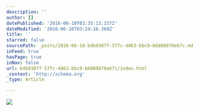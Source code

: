 ```yaml
---
description: ''
author: []
datePublished: '2016-06-10T03:35:13.157Z'
dateModified: '2016-06-10T03:24:16.369Z'
title: ''
starred: false
sourcePath: _posts/2016-06-10-b4b9307f-57fc-4863-bbc9-b6800870e67c.md
inFeed: true
hasPage: true
inNav: false
url: b4b9307f-57fc-4863-bbc9-b6800870e67c/index.html
_context: 'http://schema.org'
_type: Article

---
```

![](https://the-grid-user-content.s3-us-west-2.amazonaws.com/a22827bb-711d-4bfd-8b7e-97f10304a40d.jpg)